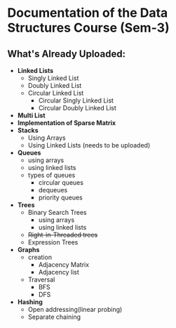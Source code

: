 # Documentation of the Data Structures Course (Sem-3)

## What's Already Uploaded:

- **Linked Lists**
  - Singly Linked List
  - Doubly Linked List
  - Circular Linked List
    - Circular Singly Linked List
    - Circular Doubly Linked List
- **Multi List**
- **Implementation of Sparse Matrix**
- **Stacks**
  - Using Arrays
  - Using Linked Lists (needs to be uploaded)
- **Queues**
  - using arrays
  - using linked lists
  - types of queues
    - circular queues
    - dequeues
    - priority queues
- **Trees**
  - Binary Search Trees
    - using arrays
    - using linked lists
  - ~~Right-in-Threaded trees~~
  - Expression Trees
- **Graphs**
  - creation 
    - Adjacency Matrix
    - Adjacency list
  - Traversal 
    - BFS
    - DFS
- **Hashing**
  - Open addressing(linear probing)
  - Separate chaining
